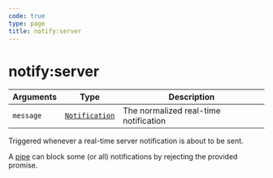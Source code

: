 ```yaml
---
code: true
type: page
title: notify:server
---
```


# notify:server



| Arguments | Type                                                                      | Description                           |
| --------- | ------------------------------------------------------------------------- | ------------------------------------- |
| `message` | [`Notification`](/core/1/api/essentials/notifications) | The normalized real-time notification |

Triggered whenever a real-time server notification is about to be sent.

A [pipe](/core/1/plugins/guides/pipes) can block some (or all) notifications by rejecting the provided promise.
